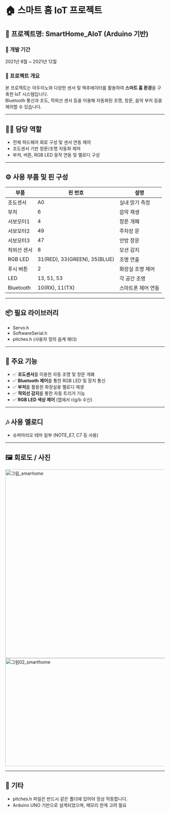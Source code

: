 # 🏠 스마트 홈 IoT 프로젝트

## 📁 프로젝트명: SmartHome_AIoT (Arduino 기반)

### 📅 개발 기간
2021년 8월 ~ 2021년 12월

### 🧩 프로젝트 개요
본 프로젝트는 아두이노와 다양한 센서 및 액추에이터를 활용하여 **스마트 홈 환경**을 구축한 IoT 시스템입니다.  
Bluetooth 통신과 조도, 적외선 센서 등을 이용해 자동화된 조명, 창문, 음악 부저 등을 제어할 수 있습니다.

---

## 🧑‍💻 담당 역할
- 전체 하드웨어 회로 구성 및 센서 연동 제어
- 조도센서 기반 창문/조명 자동화 제어
- 부저, 버튼, RGB LED 동작 연동 및 멜로디 구성

---

## ⚙️ 사용 부품 및 핀 구성

| 부품 | 핀 번호 | 설명 |
|------|---------|------|
| 조도센서 | A0 | 실내 밝기 측정 |
| 부저 | 6 | 음악 재생 |
| 서보모터1 | 4 | 창문 개폐 |
| 서보모터2 | 49 | 주차장 문 |
| 서보모터3 | 47 | 안방 창문 |
| 적외선 센서 | 8 | 모션 감지 |
| RGB LED | 31(RED), 33(GREEN), 35(BLUE) | 조명 연출 |
| 푸시 버튼 | 2 | 화장실 조명 제어 |
| LED | 13, 51, 53 | 각 공간 조명 |
| Bluetooth | 10(RX), 11(TX) | 스마트폰 제어 연동 |

---

## 📦 필요 라이브러리
- Servo.h
- SoftwareSerial.h
- pitches.h (사용자 정의 음계 헤더)

---

## 🔑 주요 기능

- ✅ **조도센서**를 이용한 자동 조명 및 창문 개폐
- ✅ **Bluetooth 제어**를 통한 RGB LED 및 장치 통신
- ✅ **부저**를 활용한 화장실용 멜로디 재생
- ✅ **적외선 감지**를 통한 자동 트리거 기능
- ✅ **RGB LED 색상 제어** (앱에서 r/g/b 수신)

---

## 🎶 사용 멜로디
- 슈퍼마리오 테마 일부 (NOTE_E7, C7 등 사용)

---

## 🖼 회로도 / 사진
<img width="1277" height="596" alt="그림_smarhome" src="https://github.com/user-attachments/assets/d4a48ef8-7077-4377-bee6-f4461161c883" />

<img width="574" height="342" alt="그림02_smarthome" src="https://github.com/user-attachments/assets/f69632d3-95c3-4402-be49-c045a031f8cd" />

---

## 📌 기타
- pitches.h 파일은 반드시 같은 폴더에 있어야 정상 작동합니다.
- Arduino UNO 기반으로 설계되었으며, 메모리 한계 고려 필요

